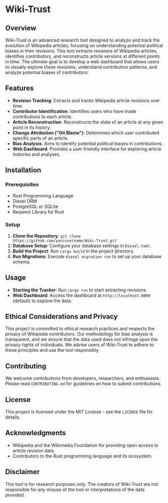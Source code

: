 # Wiki-Trust

## Overview
Wiki-Trust is an advanced research tool designed to analyze and track the evolution of Wikipedia articles, focusing on understanding potential political biases in their revisions. This tool extracts revisions of Wikipedia articles, identifies contributors, and reconstructs article versions at different points in time. The ultimate goal is to develop a web dashboard that allows users to visually explore these revisions, understand contribution patterns, and analyze potential biases of contributors.

## Features
- **Revision Tracking**: Extracts and tracks Wikipedia article revisions over time.
- **Contributor Identification**: Identifies users who have made contributions to each article.
- **Article Reconstruction**: Reconstructs the state of an article at any given point in its history.
- **Change Attribution ("Git Blame")**: Determines which user contributed specific parts of an article.
- **Bias Analysis**: Aims to identify potential political biases in contributions.
- **Web Dashboard**: Provides a user-friendly interface for exploring article histories and analyses.

## Installation

### Prerequisites
- Rust Programming Language
- Diesel ORM
- PostgreSQL or SQLite
- Reqwest Library for Rust

### Setup
1. **Clone the Repository**: `git clone https://github.com/yourusername/Wiki-Trust.git`
2. **Database Setup**: Configure your database settings in `Diesel.toml`.
3. **Build the Project**: Run `cargo build` in the project directory.
4. **Run Migrations**: Execute `diesel migration run` to set up your database schema.

## Usage
- **Starting the Tracker**: Run `cargo run` to start extracting revisions.
- **Web Dashboard**: Access the dashboard at `http://localhost:8000` (default) to explore the data.

## Ethical Considerations and Privacy
This project is committed to ethical research practices and respects the privacy of Wikipedia contributors. Our methodology for bias analysis is transparent, and we ensure that the data used does not infringe upon the privacy rights of individuals. We advise users of Wiki-Trust to adhere to these principles and use the tool responsibly.

## Contributing
We welcome contributions from developers, researchers, and enthusiasts. Please read `CONTRIBUTING.md` for guidelines on how to submit contributions.

## License
This project is licensed under the MIT License - see the `LICENSE` file for details.

## Acknowledgments
- Wikipedia and the Wikimedia Foundation for providing open access to article revision data.
- Contributors to the Rust programming language and its ecosystem.

## Disclaimer
This tool is for research purposes only. The creators of Wiki-Trust are not responsible for any misuse of the tool or interpretations of the data provided.
